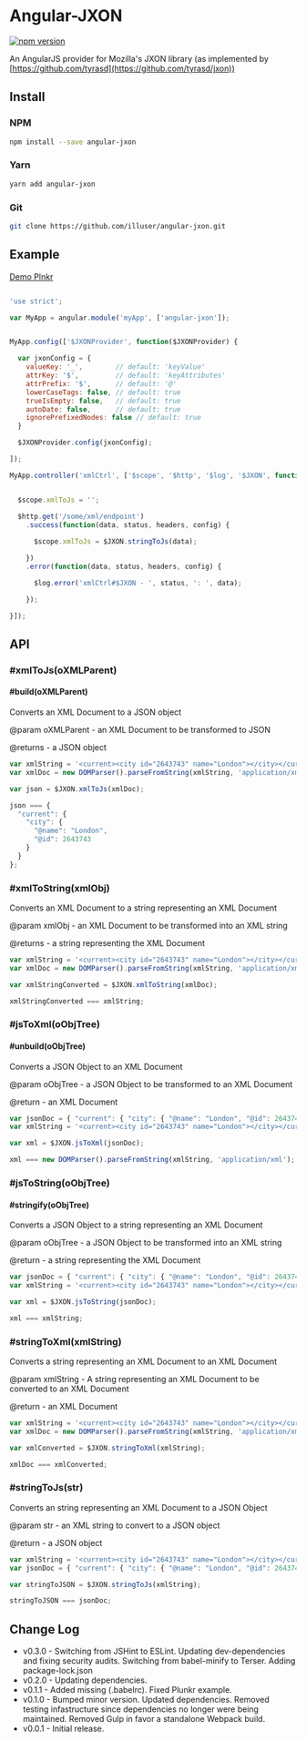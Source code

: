 # Angular-JXON

[![npm version](https://badge.fury.io/js/angular-jxon.svg)](http://badge.fury.io/js/angular-jxon)

An AngularJS provider for Mozilla's JXON library (as implemented by [https://github.com/tyrasd](https://github.com/tyrasd/jxon))

## Install

### NPM
```bash
npm install --save angular-jxon
```

### Yarn
```bash
yarn add angular-jxon
```

### Git
```bash
git clone https://github.com/illuser/angular-jxon.git
```


## Example

[Demo Plnkr](http://plnkr.co/WoxqCL)

```javascript

'use strict';

var MyApp = angular.module('myApp', ['angular-jxon']);


MyApp.config(['$JXONProvider', function($JXONProvider) {

  var jxonConfig = {
    valueKey: '_',        // default: 'keyValue'
    attrKey: '$',         // default: 'keyAttributes'
    attrPrefix: '$',      // default: '@'
    lowerCaseTags: false, // default: true
    trueIsEmpty: false,   // default: true
    autoDate: false,      // default: true
    ignorePrefixedNodes: false // default: true
  }

  $JXONProvider.config(jxonConfig);

]);

MyApp.controller('xmlCtrl', ['$scope', '$http', '$log', '$JXON', function($scope, $http, $log, $JXON) {


  $scope.xmlToJs = '';

  $http.get('/some/xml/endpoint')
    .success(function(data, status, headers, config) {
      
      $scope.xmlToJs = $JXON.stringToJs(data);

    })
    .error(function(data, status, headers, config) {

      $log.error('xmlCtrl#$JXON - ', status, ': ', data);

    });

}]);

```

## API

### #xmlToJs(oXMLParent)
#### #build(oXMLParent)
Converts an XML Document to a JSON object

@param oXMLParent - an XML Document to be transformed to JSON

@returns - a JSON object
```javascript
var xmlString = '<current><city id="2643743" name="London"></city></current>';
var xmlDoc = new DOMParser().parseFromString(xmlString, 'application/xml');

var json = $JXON.xmlToJs(xmlDoc);

json === {
  "current": {
    "city": {
      "@name": "London",
      "@id": 2643743
    }
  }
};
```

### #xmlToString(xmlObj)
Converts an XML Document to a string representing an XML Document

@param xmlObj - an XML Document to be transformed into an XML string

@returns - a string representing the XML Document
```javascript
var xmlString = '<current><city id="2643743" name="London"></city></current>';
var xmlDoc = new DOMParser().parseFromString(xmlString, 'application/xml');

var xmlStringConverted = $JXON.xmlToString(xmlDoc);

xmlStringConverted === xmlString;
```
    
### #jsToXml(oObjTree)
#### #unbuild(oObjTree)
Converts a JSON Object to an XML Document

@param oObjTree - a JSON Object to be transformed to an XML Document

@return - an XML Document
```javascript
var jsonDoc = { "current": { "city": { "@name": "London", "@id": 2643743 }}};
var xmlString = '<current><city id="2643743" name="London"></city></current>';

var xml = $JXON.jsToXml(jsonDoc);

xml === new DOMParser().parseFromString(xmlString, 'application/xml');
```

### #jsToString(oObjTree)
#### #stringify(oObjTree)
Converts a JSON Object to a string representing an XML Document

@param oObjTree - a JSON Object to be transformed into an XML string

@return - a string representing the XML Document
```javascript
var jsonDoc = { "current": { "city": { "@name": "London", "@id": 2643743 }}};
var xmlString = '<current><city id="2643743" name="London"></city></current>';

var xml = $JXON.jsToString(jsonDoc);

xml === xmlString;
```

### #stringToXml(xmlString)
Converts a string representing an XML Document to an XML Document

@param xmlString - A string representing an XML Document to be converted to an XML Document

@return - an XML Document
```javascript
var xmlString = '<current><city id="2643743" name="London"></city></current>';
var xmlDoc = new DOMParser().parseFromString(xmlString, 'application/xml');

var xmlConverted = $JXON.stringToXml(xmlString);

xmlDoc === xmlConverted;

```

### #stringToJs(str)
Converts an string representing an XML Document to a JSON Object

@param str - an XML string to convert to a JSON object

@return - a JSON object
```javascript
var xmlString = '<current><city id="2643743" name="London"></city></current>';
var jsonDoc = { "current": { "city": { "@name": "London", "@id": 2643743 }}};

var stringToJSON = $JXON.stringToJs(xmlString);

stringToJSON === jsonDoc;
```

## Change Log

* v0.3.0 - Switching from JSHint to ESLint. Updating dev-dependencies and fixing security audits. Switching from babel-minify to Terser. Adding package-lock.json
* v0.2.0 - Updating dependencies.
* v0.1.1 - Added missing (.babelrc). Fixed Plunkr example.
* v0.1.0 - Bumped minor version. Updated dependencies. Removed testing infastructure since dependencies no longer were being maintained. Removed Gulp in favor a standalone Webpack build.
* v0.0.1 - Initial release.
